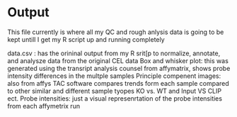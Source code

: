 # Output 

This file currently is where all my QC and rough anlysis data is going to be kept untill I get my R script up and running completely 

data.csv : has the orininal output from my R srit[p to normalize, annotate, and analysze data from the original CEL data 
Box and whisker plot: this was generated using the transript analysis counsel from affymatrix, shows probe intensity differences in the multple samples
Principle compenent images: also from affys TAC software compares trends form each sample compared to other similar and different sample tyopes KO vs. WT and Input VS CLIP ect.
Probe intensities: just a visual represenrtation of the probe intensities from each affymetrix run 
